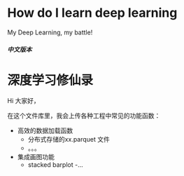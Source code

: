 # How do I learn deep learning
My Deep Learning, my battle!


##### 中文版本 #######
# 深度学习修仙录

Hi 大家好，

在这个文件库里，我会上传各种工程中常见的功能函数：

- 高效的数据加载函数
  - 分布式存储的xx.parquet 文件
  - 。。。
- 集成画图功能
  - stacked barplot 
  -...
